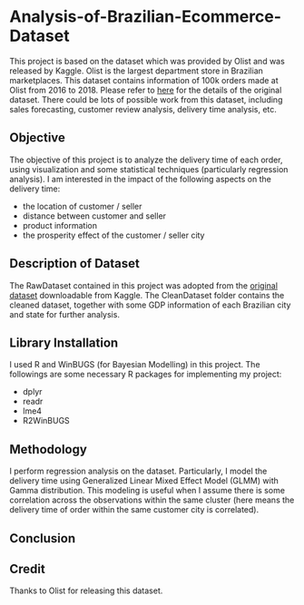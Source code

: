 # Analysis-of-Brazilian-Ecommerce-Dataset
This project is based on the dataset which was provided by Olist and was released by Kaggle. Olist is the largest department store in Brazilian marketplaces. This dataset contains information of 100k orders made at Olist from 2016 to 2018. Please refer to [here](https://www.kaggle.com/olistbr/brazilian-ecommerce) for the details of the original dataset. There could be lots of possible work from this dataset, including sales forecasting, customer review analysis, delivery time analysis, etc. 

## Objective
The objective of this project is to analyze the delivery time of each order, using visualization and some statistical techniques (particularly regression analysis). I am interested in the impact of the following aspects on the delivery time:
* the location of customer / seller
* distance between customer and seller
* product information
* the prosperity effect of the customer / seller city

## Description of Dataset
The RawDataset contained in this project was adopted from the [original dataset](https://www.kaggle.com/olistbr/brazilian-ecommerce) downloadable from Kaggle. The CleanDataset folder contains the cleaned dataset, together with some GDP information of each Brazilian city and state for further analysis.

## Library Installation
I used R and WinBUGS (for Bayesian Modelling) in this project. The followings are some necessary R packages for implementing my project:
* dplyr
* readr
* lme4
* R2WinBUGS

## Methodology
I perform regression analysis on the dataset. Particularly, I model the delivery time using Generalized Linear Mixed Effect Model (GLMM) with Gamma distribution. This modeling is useful when I assume there is some correlation across the observations within the same cluster (here means the delivery time of order within the same customer city is correlated).

## Conclusion


## Credit
Thanks to Olist for releasing this dataset.




